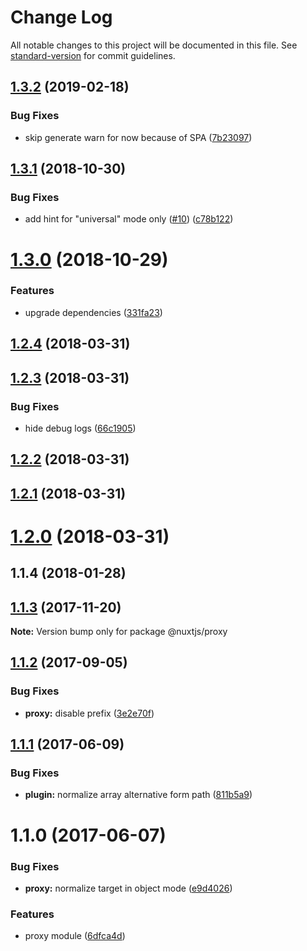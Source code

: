 # Change Log

All notable changes to this project will be documented in this file. See [standard-version](https://github.com/conventional-changelog/standard-version) for commit guidelines.

## [1.3.2](https://github.com/nuxt-community/proxy-module/compare/v1.3.1...v1.3.2) (2019-02-18)


### Bug Fixes

* skip generate warn for now because of SPA ([7b23097](https://github.com/nuxt-community/proxy-module/commit/7b23097))



<a name="1.3.1"></a>
## [1.3.1](https://github.com/nuxt-community/proxy-module/compare/v1.3.0...v1.3.1) (2018-10-30)


### Bug Fixes

* add hint for "universal" mode only ([#10](https://github.com/nuxt-community/proxy-module/issues/10)) ([c78b122](https://github.com/nuxt-community/proxy-module/commit/c78b122))



<a name="1.3.0"></a>
# [1.3.0](https://github.com/nuxt-community/proxy-module/compare/v1.2.4...v1.3.0) (2018-10-29)


### Features

* upgrade dependencies ([331fa23](https://github.com/nuxt-community/proxy-module/commit/331fa23))



<a name="1.2.4"></a>
## [1.2.4](https://github.com/nuxt-community/proxy-module/compare/v1.2.3...v1.2.4) (2018-03-31)



<a name="1.2.3"></a>
## [1.2.3](https://github.com/nuxt-community/proxy-module/compare/v1.2.2...v1.2.3) (2018-03-31)


### Bug Fixes

* hide debug logs ([66c1905](https://github.com/nuxt-community/proxy-module/commit/66c1905))



<a name="1.2.2"></a>
## [1.2.2](https://github.com/nuxt-community/proxy-module/compare/v1.2.1...v1.2.2) (2018-03-31)



<a name="1.2.1"></a>
## [1.2.1](https://github.com/nuxt-community/proxy-module/compare/v1.2.0...v1.2.1) (2018-03-31)



<a name="1.2.0"></a>
# [1.2.0](https://github.com/nuxt-community/proxy-module/compare/v1.1.4...v1.2.0) (2018-03-31)



<a name="1.1.4"></a>
## 1.1.4 (2018-01-28)



<a name="1.1.3"></a>
## [1.1.3](https://github.com/nuxt/modules/compare/@nuxtjs/proxy@1.1.2...@nuxtjs/proxy@1.1.3) (2017-11-20)




**Note:** Version bump only for package @nuxtjs/proxy

<a name="1.1.2"></a>
## [1.1.2](https://github.com/nuxt/modules/compare/@nuxtjs/proxy@1.1.1...@nuxtjs/proxy@1.1.2) (2017-09-05)


### Bug Fixes

* **proxy:** disable prefix ([3e2e70f](https://github.com/nuxt/modules/commit/3e2e70f))




<a name="1.1.1"></a>
## [1.1.1](https://github.com/nuxt/modules/compare/@nuxtjs/proxy@1.1.0...@nuxtjs/proxy@1.1.1) (2017-06-09)


### Bug Fixes

* **plugin:** normalize array alternative form path ([811b5a9](https://github.com/nuxt/modules/commit/811b5a9))




<a name="1.1.0"></a>
# 1.1.0 (2017-06-07)


### Bug Fixes

* **proxy:** normalize target in object mode ([e9d4026](https://github.com/nuxt/modules/commit/e9d4026))


### Features

* proxy module ([6dfca4d](https://github.com/nuxt/modules/commit/6dfca4d))
